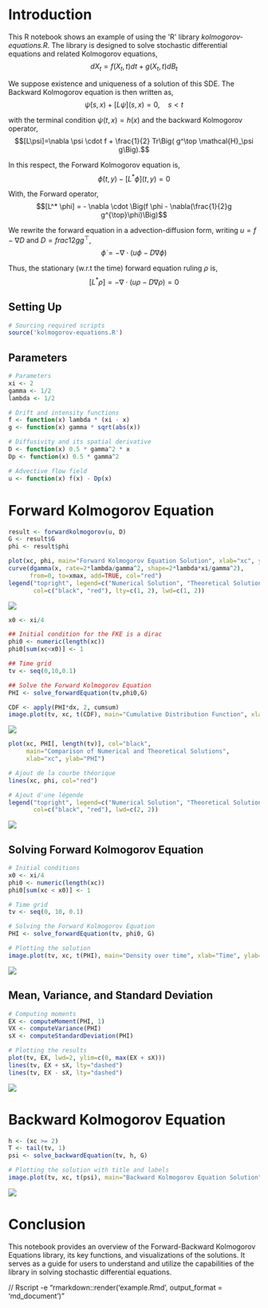 Introduction
============

This R notebook shows an example of using the 'R' library *kolmogorov-equations.R*. The library is designed to solve stochastic differential equations and related Kolmogorov equations,
$$dX_t = f(X_t,t)dt + g(X_t,t)dB_t$$

We suppose existence and uniqueness of a solution of this SDE. The Backward Kolmogorov equation is then written as, 
$$\dot \psi(s,x) + [L \psi] (s,x) = 0, \quad s < t$$

with the terminal condition $\psi(t,x)=h(x)$ and the backward Kolmogorov operator, 
$$[L\psi]=\nabla \psi \cdot f + \frac{1}{2} Tr\Big( g^\top \mathcal{H}_\psi g\Big).$$

In this respect, the Forward Kolmogorov equation is, 
$$\dot \phi(t,y) - [L^* \phi] (t,y) = 0$$

With, the Forward operator, 
$$[L^* \phi] = - \nabla \cdot \Big(f \phi - \nabla(\frac{1}{2}g g^{\top}\phi)\Big)$$

We rewrite the forward equation in a advection-diffusion form, writing $u = f - \nabla D$ and $D = frac{1}{2}g g^{\top}$, 
$$\dot \phi = - \nabla \cdot (u\phi - D \nabla \phi)$$

Thus, the stationary (w.r.t the time) forward equation ruling $\rho$ is, 
$$[L^* \rho] =  - \nabla \cdot (u\rho - D \nabla \rho) = 0$$

Setting Up
----------

``` r
# Sourcing required scripts
source('kolmogorov-equations.R')
```

Parameters
----------

``` r
# Parameters
xi <- 2
gamma <- 1/2
lambda <- 1/2

# Drift and intensity functions
f <- function(x) lambda * (xi - x)
g <- function(x) gamma * sqrt(abs(x))

# Diffusivity and its spatial derivative
D <- function(x) 0.5 * gamma^2 * x
Dp <- function(x) 0.5 * gamma^2

# Advective flow field
u <- function(x) f(x) - Dp(x)
```

Forward Kolmogorov Equation
===========================

``` r
result <- forwardkolmogorov(u, D)
G <- result$G
phi <- result$phi

plot(xc, phi, main="Forward Kolmogorov Equation Solution", xlab="xc", ylab="phi")
curve(dgamma(x, rate=2*lambda/gamma^2, shape=2*lambda*xi/gamma^2), 
      from=0, to=xmax, add=TRUE, col="red")
legend("topright", legend=c("Numerical Solution", "Theoretical Solution"),
       col=c("black", "red"), lty=c(1, 2), lwd=c(1, 2))
```

![](README_files/figure-markdown_github/unnamed-chunk-3-1.png)

``` r
x0 <- xi/4

## Initial condition for the FKE is a dirac
phi0 <- numeric(length(xc))
phi0[sum(xc<x0)] <- 1 

## Time grid
tv <- seq(0,10,0.1)

## Solve the Forward Kolmogorov Equation
PHI <- solve_forwardEquation(tv,phi0,G)

CDF <- apply(PHI*dx, 2, cumsum)
image.plot(tv, xc, t(CDF), main="Cumulative Distribution Function", xlab="Time", ylab="x")
```

![](README_files/figure-markdown_github/unnamed-chunk-4-1.png)

``` r
plot(xc, PHI[, length(tv)], col="black", 
     main="Comparison of Numerical and Theoretical Solutions",
     xlab="xc", ylab="PHI")

# Ajout de la courbe théorique
lines(xc, phi, col="red")

# Ajout d'une légende
legend("topright", legend=c("Numerical Solution", "Theoretical Solution"),
       col=c("black", "red"), lwd=c(2, 2))
```

![](README_files/figure-markdown_github/unnamed-chunk-5-1.png)

Solving Forward Kolmogorov Equation
-----------------------------------

``` r
# Initial conditions
x0 <- xi/4
phi0 <- numeric(length(xc))
phi0[sum(xc < x0)] <- 1

# Time grid
tv <- seq(0, 10, 0.1)

# Solving the Forward Kolmogorov Equation
PHI <- solve_forwardEquation(tv, phi0, G)

# Plotting the solution
image.plot(tv, xc, t(PHI), main="Density over time", xlab="Time", ylab="xc")
```

![](README_files/figure-markdown_github/unnamed-chunk-6-1.png)

Mean, Variance, and Standard Deviation
--------------------------------------

``` r
# Computing moments
EX <- computeMoment(PHI, 1)
VX <- computeVariance(PHI)
sX <- computeStandardDeviation(PHI)

# Plotting the results
plot(tv, EX, lwd=2, ylim=c(0, max(EX + sX)))
lines(tv, EX + sX, lty="dashed")
lines(tv, EX - sX, lty="dashed")
```

![](README_files/figure-markdown_github/unnamed-chunk-7-1.png)

Backward Kolmogorov Equation
============================

``` r
h <- (xc >= 2)
T <- tail(tv, 1)
psi <- solve_backwardEquation(tv, h, G)

# Plotting the solution with title and labels
image.plot(tv, xc, t(psi), main="Backward Kolmogorov Equation Solution", xlab="Time", ylab="xc")
```

![](README_files/figure-markdown_github/unnamed-chunk-8-1.png)

Conclusion
==========

This notebook provides an overview of the Forward-Backward Kolmogorov
Equations library, its key functions, and visualizations of the
solutions. It serves as a guide for users to understand and utilize the
capabilities of the library in solving stochastic differential
equations.

// Rscript -e “rmarkdown::render(‘example.Rmd’, output\_format =
‘md\_document’)”
